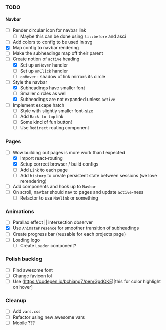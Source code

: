 ### TODO

#### Navbar

- [ ] Render circular icon for navbar link
  - [ ] Maybe this can be done using `li::before` and asci
- [ ] Add colors to config to be used in svg
- [x] Map config to navbar rendering
- [ ] Make the subheadings map off their parent
- [ ] Create notion of `active` heading
  - [x] Set up `onHover` handler
  - [ ] Set up `onClick` handler
  - [ ] `onHover` : shadow of link mirrors its circle
- [ ] Style the navbar
  - [x] Subheadings have smaller font
  - [ ] Smaller circles as well
  - [x] Subheadings are not expanded unless `active`
- [ ] Implement escape hatch
  - [ ] Style with slightly smaller font-size
  - [ ] Add `Back to top` link
  - [ ] Some kind of fun button!
  - [ ] Use `Redirect` routing component

### Pages

- [ ] Wow building out pages is more work than I expected
  - [x] Import react-routing
  - [x] Setup correct browser / build configs
  - [ ] Add `Link` to each page
  - [ ] Add `history` to create persistent state between sessions (we love rerendering)
- [ ] Add components and hook up to `Navbar`
- [ ] On scroll, navbar should nav to pages and update `active`-ness
  - [ ] Refactor to use `Navlink` or something

### Animations

- [ ] Parallax effect || intersection observer
- [x] Use `AnimatePresence` for smoother transition of subheadings
- [ ] Create progress bar (reusable for each projects page)
- [ ] Loading logo
  - [ ] Create `Loader` component?

### Polish backlog

- [ ] Find awesome font
- [ ] Change favicon lol
- [ ] Use (https://codepen.io/bchiang7/pen/GgdOKE)[this for color highlight on hover]

### Cleanup

- [ ] Add `vars.css`
- [ ] Refactor using new awesome vars
- [ ] Mobile ???
